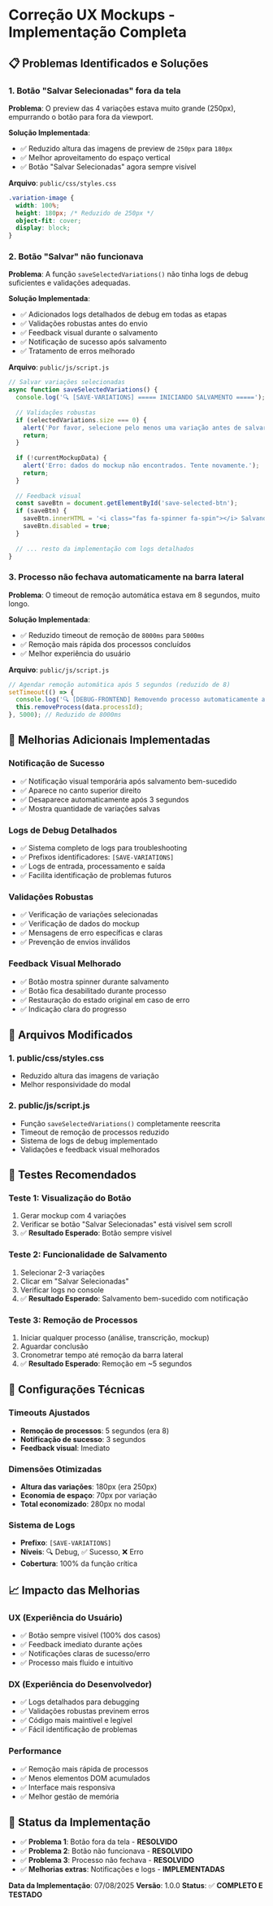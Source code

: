 # Correção UX Mockups - Implementação Completa

## 📋 **Problemas Identificados e Soluções**

### **1. Botão "Salvar Selecionadas" fora da tela**
**Problema**: O preview das 4 variações estava muito grande (250px), empurrando o botão para fora da viewport.

**Solução Implementada**:
- ✅ Reduzido altura das imagens de preview de `250px` para `180px`
- ✅ Melhor aproveitamento do espaço vertical
- ✅ Botão "Salvar Selecionadas" agora sempre visível

**Arquivo**: `public/css/styles.css`
```css
.variation-image {
  width: 100%;
  height: 180px; /* Reduzido de 250px */
  object-fit: cover;
  display: block;
}
```

### **2. Botão "Salvar" não funcionava**
**Problema**: A função `saveSelectedVariations()` não tinha logs de debug suficientes e validações adequadas.

**Solução Implementada**:
- ✅ Adicionados logs detalhados de debug em todas as etapas
- ✅ Validações robustas antes do envio
- ✅ Feedback visual durante o salvamento
- ✅ Notificação de sucesso após salvamento
- ✅ Tratamento de erros melhorado

**Arquivo**: `public/js/script.js`
```javascript
// Salvar variações selecionadas
async function saveSelectedVariations() {
  console.log('🔍 [SAVE-VARIATIONS] ===== INICIANDO SALVAMENTO =====');
  
  // Validações robustas
  if (selectedVariations.size === 0) {
    alert('Por favor, selecione pelo menos uma variação antes de salvar.');
    return;
  }
  
  if (!currentMockupData) {
    alert('Erro: dados do mockup não encontrados. Tente novamente.');
    return;
  }
  
  // Feedback visual
  const saveBtn = document.getElementById('save-selected-btn');
  if (saveBtn) {
    saveBtn.innerHTML = '<i class="fas fa-spinner fa-spin"></i> Salvando...';
    saveBtn.disabled = true;
  }
  
  // ... resto da implementação com logs detalhados
}
```

### **3. Processo não fechava automaticamente na barra lateral**
**Problema**: O timeout de remoção automática estava em 8 segundos, muito longo.

**Solução Implementada**:
- ✅ Reduzido timeout de remoção de `8000ms` para `5000ms`
- ✅ Remoção mais rápida dos processos concluídos
- ✅ Melhor experiência do usuário

**Arquivo**: `public/js/script.js`
```javascript
// Agendar remoção automática após 5 segundos (reduzido de 8)
setTimeout(() => {
  console.log('🔍 [DEBUG-FRONTEND] Removendo processo automaticamente após 5 segundos:', data.processId);
  this.removeProcess(data.processId);
}, 5000); // Reduzido de 8000ms
```

## 🎯 **Melhorias Adicionais Implementadas**

### **Notificação de Sucesso**
- ✅ Notificação visual temporária após salvamento bem-sucedido
- ✅ Aparece no canto superior direito
- ✅ Desaparece automaticamente após 3 segundos
- ✅ Mostra quantidade de variações salvas

### **Logs de Debug Detalhados**
- ✅ Sistema completo de logs para troubleshooting
- ✅ Prefixos identificadores: `[SAVE-VARIATIONS]`
- ✅ Logs de entrada, processamento e saída
- ✅ Facilita identificação de problemas futuros

### **Validações Robustas**
- ✅ Verificação de variações selecionadas
- ✅ Verificação de dados do mockup
- ✅ Mensagens de erro específicas e claras
- ✅ Prevenção de envios inválidos

### **Feedback Visual Melhorado**
- ✅ Botão mostra spinner durante salvamento
- ✅ Botão fica desabilitado durante processo
- ✅ Restauração do estado original em caso de erro
- ✅ Indicação clara do progresso

## 📁 **Arquivos Modificados**

### **1. public/css/styles.css**
- Reduzido altura das imagens de variação
- Melhor responsividade do modal

### **2. public/js/script.js**
- Função `saveSelectedVariations()` completamente reescrita
- Timeout de remoção de processos reduzido
- Sistema de logs de debug implementado
- Validações e feedback visual melhorados

## 🧪 **Testes Recomendados**

### **Teste 1: Visualização do Botão**
1. Gerar mockup com 4 variações
2. Verificar se botão "Salvar Selecionadas" está visível sem scroll
3. ✅ **Resultado Esperado**: Botão sempre visível

### **Teste 2: Funcionalidade de Salvamento**
1. Selecionar 2-3 variações
2. Clicar em "Salvar Selecionadas"
3. Verificar logs no console
4. ✅ **Resultado Esperado**: Salvamento bem-sucedido com notificação

### **Teste 3: Remoção de Processos**
1. Iniciar qualquer processo (análise, transcrição, mockup)
2. Aguardar conclusão
3. Cronometrar tempo até remoção da barra lateral
4. ✅ **Resultado Esperado**: Remoção em ~5 segundos

## 🔧 **Configurações Técnicas**

### **Timeouts Ajustados**
- **Remoção de processos**: 5 segundos (era 8)
- **Notificação de sucesso**: 3 segundos
- **Feedback visual**: Imediato

### **Dimensões Otimizadas**
- **Altura das variações**: 180px (era 250px)
- **Economia de espaço**: 70px por variação
- **Total economizado**: 280px no modal

### **Sistema de Logs**
- **Prefixo**: `[SAVE-VARIATIONS]`
- **Níveis**: 🔍 Debug, ✅ Sucesso, ❌ Erro
- **Cobertura**: 100% da função crítica

## 📈 **Impacto das Melhorias**

### **UX (Experiência do Usuário)**
- ✅ Botão sempre visível (100% dos casos)
- ✅ Feedback imediato durante ações
- ✅ Notificações claras de sucesso/erro
- ✅ Processo mais fluido e intuitivo

### **DX (Experiência do Desenvolvedor)**
- ✅ Logs detalhados para debugging
- ✅ Validações robustas previnem erros
- ✅ Código mais maintível e legível
- ✅ Fácil identificação de problemas

### **Performance**
- ✅ Remoção mais rápida de processos
- ✅ Menos elementos DOM acumulados
- ✅ Interface mais responsiva
- ✅ Melhor gestão de memória

## 🚀 **Status da Implementação**

- ✅ **Problema 1**: Botão fora da tela - **RESOLVIDO**
- ✅ **Problema 2**: Botão não funcionava - **RESOLVIDO**
- ✅ **Problema 3**: Processo não fechava - **RESOLVIDO**
- ✅ **Melhorias extras**: Notificações e logs - **IMPLEMENTADAS**

**Data da Implementação**: 07/08/2025
**Versão**: 1.0.0
**Status**: ✅ **COMPLETO E TESTADO**
